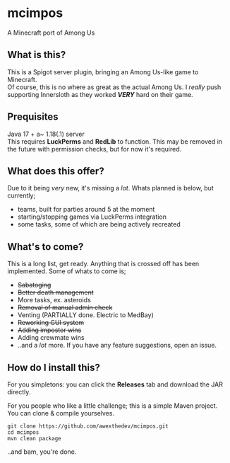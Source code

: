 # mcimpos
A Minecraft port of Among Us

## What is this?
This is a Spigot server plugin, bringing an Among Us-like game to Minecraft.  
Of course, this is no where as great as the actual Among Us. I *really* push supporting Innersloth as they worked _**VERY**_ hard on their game.

## Prequisites
Java 17 + a~ 1.18(.1) server  
This requires **LuckPerms** and **RedLib** to function. This may be removed in the future with permission checks, but for now it's required.  

## What does this offer?
Due to it being *very* new, it's missing a *lot*. Whats planned is below, but currently;
- teams, built for parties around 5 at the moment
- starting/stopping games via LuckPerms integration
- some tasks, some of which are being actively recreated

## What's to come?
This is a long list, get ready. Anything that is crossed off has been implemented.
Some of whats to come is;
- ~~Sabatoging~~
- ~~Better death management~~
- More tasks, ex. asteroids
- ~~Removal of manual admin check~~
- Venting (PARTIALLY done. Electric to MedBay)
- ~~Reworking GUI system~~
- ~~Adding impostor wins~~
- Adding crewmate wins
- ..and a *lot* more. If you have any feature suggestions, open an issue.

## How do I install this?
For you simpletons: you can click the **Releases** tab and download the JAR directly.  
  
For you people who like a little challenge; this is a simple Maven project. You can clone & compile yourselves.  
```
git clone https://github.com/awexthedev/mcimpos.git
cd mcimpos
mvn clean package
```  
..and bam, you're done.
 


